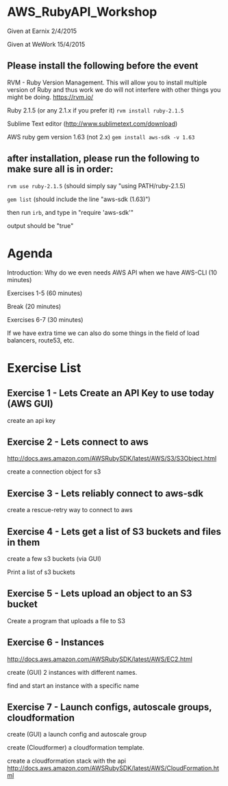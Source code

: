 # AWS_RubyAPI_Workshop

Given at Earnix 2/4/2015

Given at WeWork 15/4/2015

## Please install the following before the event

RVM - Ruby Version Management. This will allow you to install multiple version of Ruby and thus work we do will not interfere with other things you might be doing. https://rvm.io/

Ruby 2.1.5 (or any 2.1.x if you prefer it) `rvm install ruby-2.1.5`

Sublime Text editor (http://www.sublimetext.com/download)

AWS ruby gem version 1.63 (not 2.x) `gem install aws-sdk -v 1.63`

## after installation, please run the following to make sure all is in order:

`rvm use ruby-2.1.5` (should simply say "using PATH/ruby-2.1.5)

`gem list` (should include the line "aws-sdk (1.63)")

then run `irb`, and type in "require 'aws-sdk'"

output should be "true"

# Agenda

Introduction: Why do we even needs AWS API when we have AWS-CLI (10 minutes)

Exercises 1-5 (60 minutes)

Break (20 minutes)

Exercises 6-7 (30 minutes)

If we have extra time we can also do some things in the field of load balancers, route53, etc.

# Exercise List

## Exercise 1 - Lets Create an API Key to use today (AWS GUI)
create an api key

## Exercise 2 - Lets connect to aws
http://docs.aws.amazon.com/AWSRubySDK/latest/AWS/S3/S3Object.html

create a connection object for s3

## Exercise 3 - Lets reliably connect to aws-sdk
create a rescue-retry way to connect to aws

## Exercise 4 - Lets get a list of S3 buckets and files in them
create a few s3 buckets (via GUI) 

Print a list of s3 buckets

## Exercise 5 - Lets upload an object to an S3 bucket

Create a program that uploads a file to S3

## Exercise 6 - Instances

http://docs.aws.amazon.com/AWSRubySDK/latest/AWS/EC2.html

create (GUI) 2 instances with different names. 

find and start an instance with a specific name

## Exercise 7 - Launch configs, autoscale groups, cloudformation
create (GUI) a launch config and autoscale group

create (Cloudformer) a cloudformation template.

create a cloudformation stack with the api
http://docs.aws.amazon.com/AWSRubySDK/latest/AWS/CloudFormation.html

